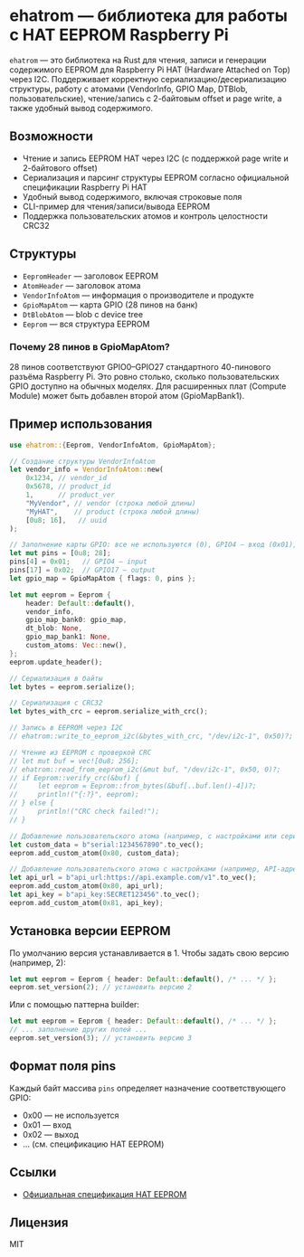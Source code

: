 # ehatrom — библиотека для работы с HAT EEPROM Raspberry Pi

`ehatrom` — это библиотека на Rust для чтения, записи и генерации содержимого EEPROM для Raspberry Pi HAT (Hardware Attached on Top) через I2C. Поддерживает корректную сериализацию/десериализацию структуры, работу с атомами (VendorInfo, GPIO Map, DTBlob, пользовательские), чтение/запись с 2-байтовым offset и page write, а также удобный вывод содержимого.

## Возможности
- Чтение и запись EEPROM HAT через I2C (с поддержкой page write и 2-байтового offset)
- Сериализация и парсинг структуры EEPROM согласно официальной спецификации Raspberry Pi HAT
- Удобный вывод содержимого, включая строковые поля
- CLI-пример для чтения/записи/вывода EEPROM
- Поддержка пользовательских атомов и контроль целостности CRC32

## Структуры
- `EepromHeader` — заголовок EEPROM
- `AtomHeader` — заголовок атома
- `VendorInfoAtom` — информация о производителе и продукте
- `GpioMapAtom` — карта GPIO (28 пинов на банк)
- `DtBlobAtom` — blob с device tree
- `Eeprom` — вся структура EEPROM

### Почему 28 пинов в GpioMapAtom?
28 пинов соответствуют GPIO0–GPIO27 стандартного 40-пинового разъёма Raspberry Pi. Это ровно столько, сколько пользовательских GPIO доступно на обычных моделях. Для расширенных плат (Compute Module) может быть добавлен второй атом (GpioMapBank1).

## Пример использования

```rust
use ehatrom::{Eeprom, VendorInfoAtom, GpioMapAtom};

// Создание структуры VendorInfoAtom
let vendor_info = VendorInfoAtom::new(
    0x1234, // vendor_id
    0x5678, // product_id
    1,      // product_ver
    "MyVendor", // vendor (строка любой длины)
    "MyHAT",    // product (строка любой длины)
    [0u8; 16],   // uuid
);

// Заполнение карты GPIO: все не используются (0), GPIO4 — вход (0x01), GPIO17 — выход (0x02)
let mut pins = [0u8; 28];
pins[4] = 0x01;   // GPIO4 — input
pins[17] = 0x02;  // GPIO17 — output
let gpio_map = GpioMapAtom { flags: 0, pins };

let mut eeprom = Eeprom {
    header: Default::default(),
    vendor_info,
    gpio_map_bank0: gpio_map,
    dt_blob: None,
    gpio_map_bank1: None,
    custom_atoms: Vec::new(),
};
eeprom.update_header();

// Сериализация в байты
let bytes = eeprom.serialize();

// Сериализация с CRC32
let bytes_with_crc = eeprom.serialize_with_crc();

// Запись в EEPROM через I2C
// ehatrom::write_to_eeprom_i2c(&bytes_with_crc, "/dev/i2c-1", 0x50)?;

// Чтение из EEPROM с проверкой CRC
// let mut buf = vec![0u8; 256];
// ehatrom::read_from_eeprom_i2c(&mut buf, "/dev/i2c-1", 0x50, 0)?;
// if Eeprom::verify_crc(&buf) {
//     let eeprom = Eeprom::from_bytes(&buf[..buf.len()-4])?;
//     println!("{:?}", eeprom);
// } else {
//     println!("CRC check failed!");
// }

// Добавление пользовательского атома (например, с настройками или серийным номером)
let custom_data = b"serial:1234567890".to_vec();
eeprom.add_custom_atom(0x80, custom_data);

// Добавление пользовательского атома с настройками (например, API-адреса)
let api_url = b"api_url:https://api.example.com/v1".to_vec();
eeprom.add_custom_atom(0x80, api_url);
let api_key = b"api_key:SECRET123456".to_vec();
eeprom.add_custom_atom(0x81, api_key);
```

## Установка версии EEPROM

По умолчанию версия устанавливается в 1. Чтобы задать свою версию (например, 2):

```rust
let mut eeprom = Eeprom { header: Default::default(), /* ... */ };
eeprom.set_version(2); // установить версию 2
```

Или с помощью паттерна builder:

```rust
let mut eeprom = Eeprom { header: Default::default(), /* ... */ };
// ... заполнение других полей ...
eeprom.set_version(3); // установить версию 3
```

## Формат поля pins
Каждый байт массива `pins` определяет назначение соответствующего GPIO:
- 0x00 — не используется
- 0x01 — вход
- 0x02 — выход
- ... (см. спецификацию HAT EEPROM)

## Ссылки
- [Официальная спецификация HAT EEPROM](https://github.com/raspberrypi/hats/blob/master/eeprom-format.md)

## Лицензия
MIT
